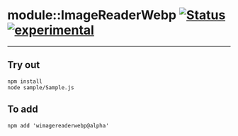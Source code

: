 
# module::ImageReaderWebp  [![Status](https://github.com/Wandalen/wImageReaderWebp/workflows/Publish/badge.svg)](https://github.com/Wandalen/wImageReaderWebp/actions?query=workflow%3APublish) [![experimental](https://img.shields.io/badge/stability-experimental-orange.svg)](https://github.com/emersion/stability-badges#experimental)

___

## Try out
```
npm install
node sample/Sample.js
```

## To add
```
npm add 'wimagereaderwebp@alpha'
```

